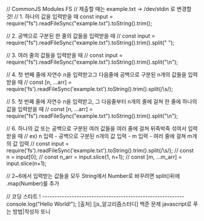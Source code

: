 // CommonJS Modules FS
// 제출할 때는 example.txt -> /dev/stdin 로 변경할 것!
// 1. 하나의 값을 입력받을 때
const input = require("fs").readFileSync("example.txt").toString().trim();

// 2. 공백으로 구분된 한 줄의 값들을 입력받을 때
// const input = require("fs").readFileSync("example.txt").toString().trim().split(" ");

// 3. 여러 줄의 값들을 입력받을 때
// const input = require("fs").readFileSync("example.txt").toString().trim().split("\n");

// 4. 첫 번째 줄에 자연수 n을 입력받고그 다음줄에 공백으로 구분된 n개의 값들을 입력받을 때
// const [n, ...arr] = require('fs').readFileSync('example.txt').toString().trim().split(/\s/);

// 5. 첫 번째 줄에 자연수 n을 입력받고, 그 다음줄부터 n개의 줄에 걸쳐 한 줄에 하나의 값을 입력받을 때
// const [n, ...arr] = require("fs").readFileSync("example.txt").toString().trim().split("\n");

// 6. 하나의 값 또는 공백으로 구분된 여러 값들을 여러 줄에 걸쳐 뒤죽박죽 섞여서 입력받을 때
// ex) n 입력 - 공백으로 구분된 n개의 값 입력 - m 입력 - 여러 줄에 걸쳐 m개의 값 입력
// const input = require('fs').readFileSync('example.txt').toString().trim().split(/\s/);
// const n = input[0];
// const n_arr = input.slice(1, n+1);
// const [m, ...m_arr] = input.slice(n+1);

// 2~6에서 입력받는 값들을 모두 String에서 Number로 바꾸려면 split()뒤에 .map(Number)를 추가

// 코딩 스타트 ! ---------------------------------------------------------- 
console.log("Hello World!");
[출처] [js_알고리즘스터디] 백준 문제 javascript로 푸는 방법|작성자 또니